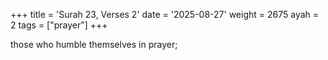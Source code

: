 +++
title = 'Surah 23, Verses 2'
date = '2025-08-27'
weight = 2675
ayah = 2
tags = ["prayer"]
+++

those who humble themselves in prayer;